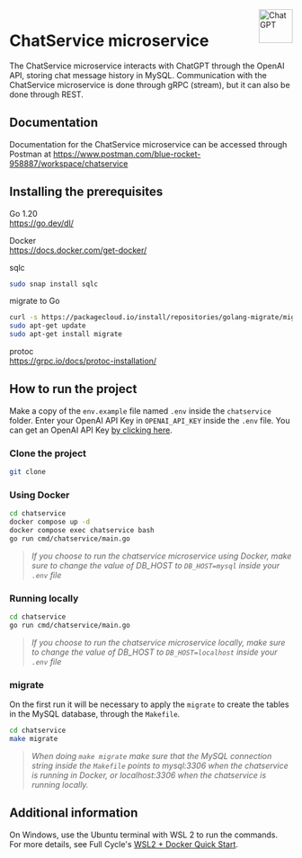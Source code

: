 
<a href="https://openai.com/blog/chatgpt/">
   <img src="https://freelogopng.com/images/all_img/1681038628chatgpt-icon-logo.png" alt="ChatGPT" title="ChatGPT" align="right" height="60" />
</a>

# ChatService microservice

The ChatService microservice interacts with ChatGPT through the OpenAI API, storing chat message history in MySQL. Communication with the ChatService microservice is done through gRPC (stream), but it can also be done through REST.

## Documentation

Documentation for the ChatService microservice can be accessed through Postman at https://www.postman.com/blue-rocket-958887/workspace/chatservice

## Installing the prerequisites

Go 1.20\
https://go.dev/dl/

Docker\
https://docs.docker.com/get-docker/

sqlc
```bash
sudo snap install sqlc
```

migrate to Go
```bash
curl -s https://packagecloud.io/install/repositories/golang-migrate/migrate/script.deb.sh | sudo bash
sudo apt-get update
sudo apt-get install migrate
```

protoc\
https://grpc.io/docs/protoc-installation/

## How to run the project

Make a copy of the `env.example` file named `.env` inside the `chatservice` folder. Enter your OpenAI API Key in `OPENAI_API_KEY` inside the `.env` file. You can get an OpenAI API Key [by clicking here](https://platform.openai.com/account/api-keys).

### Clone the project

```bash
git clone 
```

### Using Docker

```bash
cd chatservice
docker compose up -d
docker compose exec chatservice bash 
go run cmd/chatservice/main.go
```

> *If you choose to run the chatservice microservice using Docker, make sure to change the value of DB_HOST to `DB_HOST=mysql` inside your `.env` file*

### Running locally

```bash
cd chatservice
go run cmd/chatservice/main.go
```

> *If you choose to run the chatservice microservice locally, make sure to change the value of DB_HOST to `DB_HOST=localhost` inside your `.env` file*

### migrate

On the first run it will be necessary to apply the `migrate` to create the tables in the MySQL database, through the `Makefile`.

```bash
cd chatservice
make migrate
```

> *When doing `make migrate` make sure that the MySQL connection string inside the `Makefile` points to *mysql:3306* when the chatservice is running in Docker, or *localhost:3306* when the chatservice is running locally.*

## Additional information

On Windows, use the Ubuntu terminal with WSL 2 to run the commands.\
For more details, see Full Cycle's [WSL2 + Docker Quick Start](https://github.com/codeedu/wsl2-docker-quickstart).
